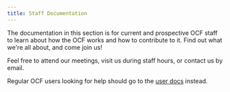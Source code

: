 ```yaml
---
title: Staff Documentation
---
```


The documentation in this section is for current and prospective OCF staff to learn about how the OCF works and how to contribute to it. Find out what we're all about, and come join us!

Feel free to attend our meetings, visit us during staff hours, or contact us by email.

Regular OCF users looking for help should go to the [user docs](../user-docs) instead.
